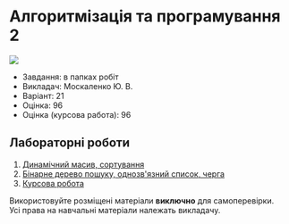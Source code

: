 # Алгоритмізація та програмування 2

![](https://img.shields.io/badge/Programming%20lang-Java-informational?style=flat-square&logo=Java&logoColor=white&color=5194f0)

- Завдання: в папках робіт
- Викладач: Москаленко Ю. В.
- Варіант: 21
- Оцінка: 96
- Оцінка (курсова работа): 96

## Лабораторні роботи
1. [Динамічний масив, сортування](https://github.com/xairaven/KPI-Labs/tree/main/2ndSemester/Algorithmization%20and%20programming%20(II)/Lab1)
2. [Бінарне дерево пошуку, однозв'язний список, черга](https://github.com/xairaven/KPI-Labs/tree/main/2ndSemester/Algorithmization%20and%20programming%20(II)/Lab2)
3. [Курсова робота](https://github.com/xairaven/KPI-Labs/tree/main/2ndSemester/Algorithmization%20and%20programming%20(II)/CourseWork)

Використовуйте розміщені матеріали **виключно** для самоперевірки.<br>
Усі права на навчальні матеріали належать викладачу.